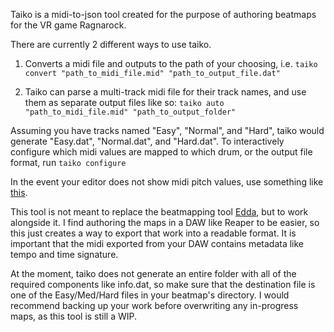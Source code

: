 Taiko is a midi-to-json tool created for the purpose of authoring beatmaps for the VR game Ragnarock.

There are currently 2 different ways to use taiko.
1) Converts a midi file and outputs to the path of your choosing, i.e.
`taiko convert "path_to_midi_file.mid" "path_to_output_file.dat"`

2) Taiko can parse a multi-track midi file for their track names, and use them as separate output files like so:
`taiko auto "path_to_midi_file.mid" "path_to_output_folder"`

Assuming you have tracks named "Easy", "Normal", and "Hard", taiko would generate "Easy.dat", "Normal.dat", and "Hard.dat".
To interactively configure which midi values are mapped to which drum, or the output file format, run `taiko configure` 


In the event your editor does not show midi pitch values, use something like [this](https://www.inspiredacoustics.com/en/MIDI_note_numbers_and_center_frequencies).

This tool is not meant to replace the beatmapping tool [Edda](https://github.com/PKBeam/Edda), but to work alongside it. I find authoring the maps in a DAW like Reaper to be easier, so this just creates a way to export that work into a readable format. It is important that the midi exported from your DAW contains metadata like tempo and time signature. 

At the moment, taiko does not generate an entire folder with all of the required components like info.dat, so make sure that the destination file is one of the Easy/Med/Hard files in your beatmap's directory. I would recommend backing up your work before overwriting any in-progress maps, as this tool is still a WIP.

